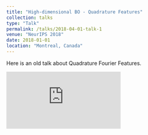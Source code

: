 ```yaml
---
title: "High-dimensional BO - Quadrature Features"
collection: talks
type: "Talk"
permalink: /talks/2018-04-01-talk-1
venue: "NeurIPS 2018"
date: 2018-01-01
location: "Montreal, Canada"
---
```

Here is an old talk about Quadrature Fourier Features. 
<div class="embed-container">
    <iframe src="https://www.youtube.com/embed/uW_7rxMBQAw" title="YouTube video player" frameborder="0" allow="accelerometer; autoplay; clipboard-write; encrypted-media; gyroscope; picture-in-picture" allowfullscreen></iframe>
</div>